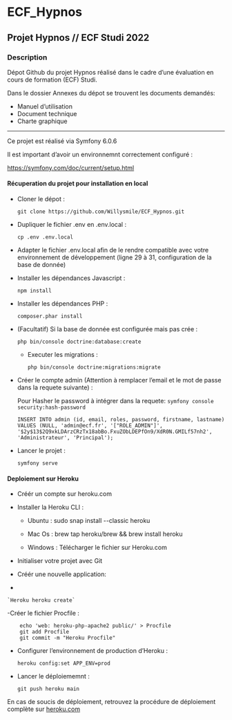 # ECF_Hypnos

## Projet Hypnos // ECF Studi 2022

### Description

Dépot Github du projet Hypnos réalisé dans le cadre d’une évaluation en cours de formation (ECF) Studi.

Dans le dossier Annexes du dépot se trouvent les documents demandés:

- Manuel d’utilisation
- Document technique
- Charte graphique

---

Ce projet est réalisé via Symfony 6.0.6

Il est important d’avoir un environnemnt correctement configuré :

https://symfony.com/doc/current/setup.html

#### Récuperation du projet pour installation en local

- Cloner le dépot :

    `git clone https://github.com/Willysmile/ECF_Hypnos.git`


- Dupliquer le fichier .env en .env.local :

    `cp .env .env.local`


- Adapter le fichier .env.local afin de le rendre compatible avec votre environnement de développement (ligne 29 à 31, configuration de la base de donnée)


- Installer les dépendances Javascript :

    `npm install`


- Installer les dépendances PHP :

    `composer.phar install`


- (Facultatif) Si la base de donnée est configurée mais pas crée :

    `php bin/console doctrine:database:create`


  - Executer les migrations :
  
     `php bin/console doctrine:migrations:migrate`


- Créer le compte admin (Attention à remplacer l’email et le mot de passe dans la requete suivante) :

    Pour Hasher le password à intégrer dans la requete: `symfony console security:hash-password`

    `INSERT INTO admin (id, email, roles, password, firstname, lastname) VALUES (NULL, 'admin@ecf.fr', '["ROLE_ADMIN"]', '$2y$13$2Q9xkLDArzCRzTx18abBo.FxuZObLDEPfOn9/XdR0N.GMILf57nh2', 'Administrateur', 'Principal');`

- Lancer le projet : 
  
   `symfony serve`
  

#### Deploiement sur Heroku

- Créér un compte sur heroku.com


- Installer la Heroku CLI :


    - Ubuntu : sudo snap install --classic heroku

    - Mac Os : brew tap heroku/brew && brew install heroku

    - Windows : Télécharger le fichier sur Heroku.com

- Initialiser votre projet avec Git


- Créér une nouvelle application:
- 

    `Heroku heroku create`

 -Créer le fichier Procfile :

        echo 'web: heroku-php-apache2 public/' > Procfile
        git add Procfile
        git commit -m "Heroku Procfile"


- Configurer l’environnement de production d’Heroku :

    `heroku config:set APP_ENV=prod`


- Lancer le déploiememnt :

    `git push heroku main`

En cas de soucis de déploiement, retrouvez la procédure de déploiement complète sur [heroku.com](https://devcenter.heroku.com/articles/deploying-symfony4)